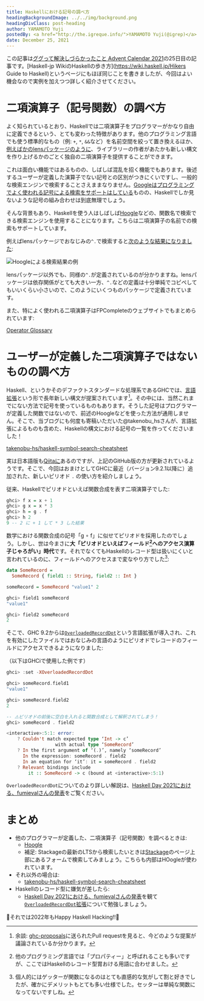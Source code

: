 ```yaml
---
title: Haskellにおける記号の調べ方
headingBackgroundImage: ../../img/background.png
headingDivClass: post-heading
author: YAMAMOTO Yuji
postedBy: <a href="http://the.igreque.info/">YAMAMOTO Yuji(@igrep)</a>
date: December 25, 2021
---
```


この記事は[ググって解決しづらかったこと Advent Calendar 2021](https://qiita.com/advent-calendar/2021/gseach)の25日目の記事です。[Haskell-jp WikiのHaskellの歩き方](https://wiki.haskell.jp/Hikers Guide to Haskell)というページにもほぼ同じことを書きましたが、今回はよい機会なので実例を加えつつ詳しく紹介させてください。

# 二項演算子（記号関数）の調べ方

よく知られているとおり、Haskellでは二項演算子をプログラマーがかなり自由に定義できるという、とても変わった特徴があります。他のプログラミング言語でも使う標準的なもの（例: `+`, `*`, `&&`など）を名前空間を絞って置き換えるほか、[例えばかのlensパッケージのように](https://hackage.haskell.org/package/lens-5.1/docs/Control-Lens-Operators.html)、ライブラリーの作者があたかも新しい構文を作り上げるかのごとく独自の二項演算子を提供することができます。

これは面白い機能ではあるものの、しばしば混乱を招く機能でもあります。後述するユーザーが定義した演算子でない記号との区別がつきにくいですし、一般的な検索エンジンで検索することさえままなりません。[Googleはプログラミングでよく使われる記号による検索をサポートはしている](https://blog.fkoji.com/2017/03052055.html)ものの、Haskellでしか見ないような記号の組み合わせは到底無理でしょう。

そんな背景もあり、Haskellを使う人はしばしば[Hoogle](https://hoogle.haskell.org/)などの、関数名で検索できる検索エンジンを使用することになります。こちらは二項演算子の名前での検索もサポートしています。

例えばlensパッケージでおなじみの`^.`で検索すると[次のような結果になりました](https://hoogle.haskell.org/?hoogle=%5E.):

![Hoogleによる検索結果の例](/img/2021/symbols-in-ghc/hoogle.png)

lensパッケージ以外でも、同様の`^.`が定義されているのが分かりますね。lensパッケージは依存関係がとても大きい一方、`^.`などの定義は十分単純でコピペしてもいいくらい小さいので、このようにいくつものパッケージで定義されています。

また、特によく使われる二項演算子はFPCompleteのウェブサイトでもまとめられています:

[Operator Glossary](https://www.fpcomplete.com/haskell/tutorial/operators/)

# ユーザーが定義した二項演算子ではないものの調べ方

Haskell、というかそのデファクトスタンダードな処理系であるGHCでは、[言語拡張](https://haskell.jp/blog/posts/2018/about-ghc-exts-1.html)という形で長年新しい構文が提案されています[^ghc-proposals]。その中には、当然これまでにない方法で記号を使っているものもあります。そうした記号はプログラマーが定義した関数ではないので、前述のHoogleなどを使った方法が通用しません。そこで、当ブログにも何度も寄稿いただいた\@takenobu\_hsさんが、言語拡張によるものも含めた、Haskellの構文における記号の一覧を作ってくださいました！

[takenobu-hs/haskell-symbol-search-cheatsheet](https://github.com/takenobu-hs/haskell-symbol-search-cheatsheet)

[^ghc-proposals]: 余談: [ghc-proposals](https://github.com/ghc-proposals/ghc-proposals)に送られたPull requestを見ると、今どのような提案が議論されているか分かります。

実は日本語版も[Qiitaに](https://qiita.com/takenobu-hs/items/b95f0a4409c59440d4a9)あるのですが、上記のGitHub版の方が更新されているようです。そこで、今回はおまけとしてGHCに最近（バージョン9.2.1以降に）追加された、新しいピリオド `.` の使い方を紹介しましょう。

従来、Haskellでピリオドといえば関数合成を表す二項演算子でした:

```haskell
ghci> f x = x + 1
ghci> g x = x * 3
ghci> h = g . f
ghci> h 2
9 -- 2 に + 1 して * 3 した結果
```

数学における関数合成の記号「g ∘ f」に似せてピリオドを採用したのでしょう。しかし、世は今まさに**大「ピリオドといえばフィールド[^field]へのアクセス演算子じゃろがい」時代**です。それでなくてもHaskellのレコード型は扱いにくいと言われているのに、フィールドへのアクセスまで変なやり方でした[^prefer]:

```haskell
data SomeRecord =
  SomeRecord { field1 :: String, field2 :: Int }

someRecord = SomeRecord "value1" 2

ghci> field1 someRecord
"value1"

ghci> field2 someRecord
2
```

[^field]: 他のプログラミング言語では「プロパティー」と呼ばれることも多いですが、ここではHaskellのレコード型胃おける用語に合わせました。

[^prefer]: 個人的にはゲッターが関数になるのはとても直感的な気がして割と好きでしたが、確かにデメリットもとても多い仕様でした。セッターは単純な関数になってないですしね。

そこで、GHC 9.2からは[`OverloadedRecordDot`](https://downloads.haskell.org/ghc/9.2.1/docs/html/users_guide/exts/overloaded_record_dot.html#overloaded-record-dot)という言語拡張が導入され、これを有効にしたファイルではおなじみの言語のようにピリオドでレコードのフィールドにアクセスできるようになりました:

（以下はGHCiで使用した例です）

```haskell
ghci> :set -XOverloadedRecordDot

ghci> someRecord.field1
"value1"

ghci> someRecord.field2
2

-- ⚠️ピリオドの前後に空白を入れると関数合成として解釈されてしまう！
ghci> someRecord . field2

<interactive>:5:1: error:
    ? Couldn't match expected type ‘Int -> c’
                  with actual type ‘SomeRecord’
    ? In the first argument of ‘(.)’, namely ‘someRecord’
      In the expression: someRecord . field2
      In an equation for ‘it’: it = someRecord . field2
    ? Relevant bindings include
        it :: SomeRecord -> c (bound at <interactive>:5:1)
```

`OverloadedRecordDot`についてのより詳しい解説は、[Haskell Day 2021における、fumievalさんの発表](https://youtu.be/haZl-q6mfyk?t=2581)をご覧ください。

# まとめ

- 他のプログラマーが定義した、二項演算子（記号関数）を調べるときは:
    - [Hoogle](https://hoogle.haskell.org/)
    - 補足: Stackageの最新のLTSから検索したいときは[Stackage](https://www.stackage.org/)のページ上部にあるフォームで検索してみましょう。こちらも内部はHOogleが使われています。
- それ以外の場合は:
    - [takenobu-hs/haskell-symbol-search-cheatsheet](https://github.com/takenobu-hs/haskell-symbol-search-cheatsheet)
- Haskellのレコード型に嫌気が差したら:
    - [Haskell Day 2021における、fumievalさんの発表](https://youtu.be/haZl-q6mfyk?t=2581)を観て[`OverloadedRecordDot`拡張](https://downloads.haskell.org/ghc/9.2.1/docs/html/users_guide/exts/overloaded_record_dot.html#overloaded-record-dot)について勉強しましょう。

🎁それでは2022年もHappy Haskell Hacking!!🎅
